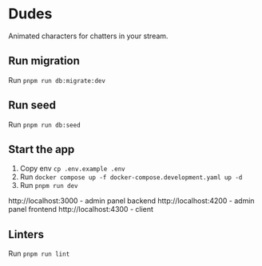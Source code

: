 # Dudes

Animated characters for chatters in your stream.

## Run migration

Run `pnpm run db:migrate:dev`

## Run seed

Run `pnpm run db:seed`

## Start the app

1. Copy env `cp .env.example .env`
2. Run `docker compose up -f docker-compose.development.yaml up -d`
3. Run `pnpm run dev`

http://localhost:3000 - admin panel backend
http://localhost:4200 - admin panel frontend
http://localhost:4300 - client

## Linters

Run `pnpm run lint`

